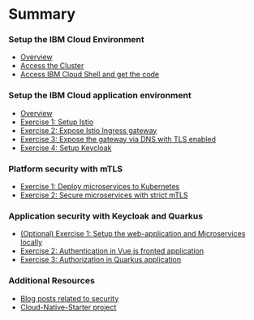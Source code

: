 # Summary

<!-- Rules of SUMMARY.md are here: https://docs.gitbook.com/integrations/github/content-configuration#summary -->
<!-- All headings MUST be THREE hashmarks (###) -->
<!-- Indented bullets (4 spaces) will make the first line be a section -->

### Setup the IBM Cloud Environment

* [Overview](pre-work/README.md)
* [Access the Cluster](pre-work/CLOUD_ACCOUNT.md)
* [Access IBM Cloud Shell and get the code](pre-work/CLOUD_SHELL.md)

### Setup the IBM Cloud application environment

* [Overview](app-env-exercise-01/README.md)
* [Exercise 1: Setup Istio](app-env-exercise-01/SETUP_ISTIO.md)
* [Exercise 2: Expose Istio Ingress gateway](app-env-exercise-01/SETUP_ISTIO_INGRESS.md)
* [Exercise 3: Expose the gateway via DNS with TLS enabled](app-env-exercise-01/SETUP_ISTIO_INGRESS_TLS.md)
* [Exercise 4: Setup Keycloak](app-env-exercise-01/SETUP_KEYCLOAK.md)

### Platform security with mTLS 

* [Exercise 1: Deploy microservices to Kubernetes](p-sec-exercise-01/README.md)
* [Exercise 2: Secure microservices with strict mTLS](p-sec-exercise-02/README.md)

### Application security with Keycloak and Quarkus

* [(Optional) Exercise 1: Setup the web-application and Microservices locally](app-sec-exercise-01/README.md)
* [Exercise 2: Authentication in Vue.js fronted application](app-sec-exercise-01/APPLICATION_AUTHENTICATION.md) 
* [Exercise 3: Authorization in Quarkus application ](app-sec-exercise-01/APPLICATION_AUTHORIZATION.md)

### Additional Resources

* [Blog posts related to security]()
* [Cloud-Native-Starter project](https://github.com/IBM/cloud-native-starter)


